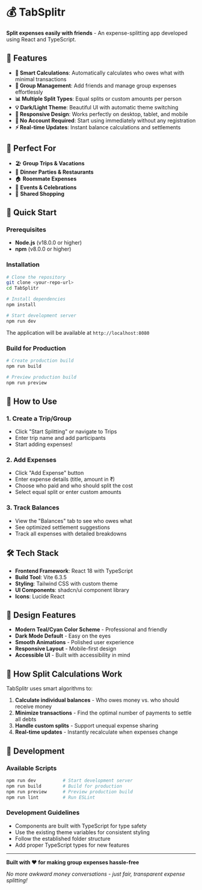 # 💰 TabSplitr

**Split expenses easily with friends** - An expense-splitting app developed using React and TypeScript. 

## 🌟 Features

- **🧮 Smart Calculations**: Automatically calculates who owes what with minimal transactions
- **👥 Group Management**: Add friends and manage group expenses effortlessly
- **📊 Multiple Split Types**: Equal splits or custom amounts per person
- **💡 Dark/Light Theme**: Beautiful UI with automatic theme switching
- **📱 Responsive Design**: Works perfectly on desktop, tablet, and mobile
- **🚀 No Account Required**: Start using immediately without any registration
- **⚡ Real-time Updates**: Instant balance calculations and settlements

## 🎯 Perfect For

- 🏖️ **Group Trips & Vacations**
- 🍕 **Dinner Parties & Restaurants**
- 🏠 **Roommate Expenses**
- 🎉 **Events & Celebrations**
- 🛒 **Shared Shopping**

## 🚀 Quick Start

### Prerequisites

- **Node.js** (v18.0.0 or higher)
- **npm** (v8.0.0 or higher)

### Installation

```bash
# Clone the repository
git clone <your-repo-url>
cd TabSplitr

# Install dependencies
npm install

# Start development server
npm run dev
```

The application will be available at `http://localhost:8080`

### Build for Production

```bash
# Create production build
npm run build

# Preview production build
npm run preview
```

## 📱 How to Use

### 1. Create a Trip/Group
- Click "Start Splitting" or navigate to Trips
- Enter trip name and add participants
- Start adding expenses!

### 2. Add Expenses
- Click "Add Expense" button
- Enter expense details (title, amount in ₹)
- Choose who paid and who should split the cost
- Select equal split or enter custom amounts

### 3. Track Balances
- View the "Balances" tab to see who owes what
- See optimized settlement suggestions
- Track all expenses with detailed breakdowns

## 🛠️ Tech Stack

- **Frontend Framework**: React 18 with TypeScript
- **Build Tool**: Vite 6.3.5
- **Styling**: Tailwind CSS with custom theme
- **UI Components**: shadcn/ui component library
- **Icons**: Lucide React


## 🎨 Design Features

- **Modern Teal/Cyan Color Scheme** - Professional and friendly
- **Dark Mode Default** - Easy on the eyes
- **Smooth Animations** - Polished user experience
- **Responsive Layout** - Mobile-first design
- **Accessible UI** - Built with accessibility in mind

## 🧮 How Split Calculations Work

TabSplitr uses smart algorithms to:
1. **Calculate individual balances** - Who owes money vs. who should receive money
2. **Minimize transactions** - Find the optimal number of payments to settle all debts
3. **Handle custom splits** - Support unequal expense sharing
4. **Real-time updates** - Instantly recalculate when expenses change

## 🚀 Development

### Available Scripts

```bash
npm run dev          # Start development server
npm run build        # Build for production
npm run preview      # Preview production build
npm run lint         # Run ESLint
```

### Development Guidelines

- Components are built with TypeScript for type safety
- Use the existing theme variables for consistent styling
- Follow the established folder structure
- Add proper TypeScript types for new features

---

**Built with ❤️ for making group expenses hassle-free**

*No more awkward money conversations - just fair, transparent expense splitting!*
